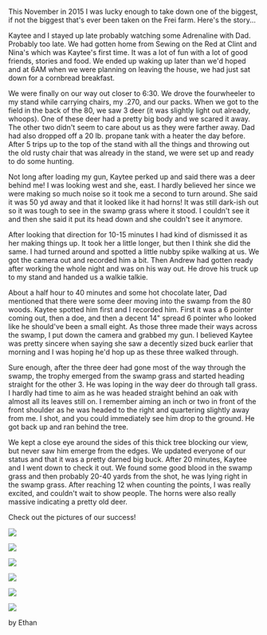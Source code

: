 This November in 2015 I was lucky enough to take down one of the biggest, if not the biggest that's ever been taken on the Frei farm.  Here's the story...

Kaytee and I stayed up late probably watching some Adrenaline with Dad.  Probably too late.  We had gotten home from Sewing on the Red at Clint and Nina's which was Kaytee's first time. It was a lot of fun with a lot of good friends, stories and food.  We ended up waking up later than we'd hoped and at 6AM when we were planning on leaving the house, we had just sat down for a cornbread breakfast.

We were finally on our way out closer to 6:30. We drove the fourwheeler to my stand while carrying chairs, my .270, and our packs. When we got to the field in the back of the 80, we saw 3 deer (it was slightly light out already, whoops).  One of these deer had a pretty big body and we scared it away. The other two didn't seem to care about us as they were farther away. Dad had also dropped off a 20 lb. propane tank with  a heater the day before.  After 5 trips up to the top of the stand with all the things and throwing out the old rusty chair that was already in the stand, we were set up and ready to do some hunting.

Not long after loading my gun, Kaytee perked up and said there was a deer behind me!  I was looking west and she, east. I hardly believed her since we were making so much noise so it took me a second to turn around.  She said it was 50 yd away and that it looked like it had horns!  It was still dark-ish out so it was tough to see in the swamp grass where it stood.  I couldn't see it and then she said it put its head down and she couldn't see it anymore.

After looking that direction for 10-15 minutes I had kind of dismissed it as her making things up.  It took her a little longer, but then I think she did the same.  I had turned around and spotted a little nubby spike walking at us.  We got the camera out and recorded him a bit.  Then Andrew had gotten ready after working the whole night and was on his way out.  He drove his truck up to my stand and handed us a walkie talkie.

About a half hour to 40 minutes and some hot chocolate later, Dad mentioned that there were some deer moving into the swamp from the 80 woods. Kaytee spotted him first and I recorded him. First it was a 6 pointer coming out, then a doe, and then a decent 14" spread 6 pointer who looked like he should've been a small eight.  As those three made their ways across the swamp, I put down the camera and grabbed my gun.  I believed Kaytee was pretty sincere when saying she saw a decently sized buck earlier that morning and I was hoping he'd hop up as these three walked through.

Sure enough, after the three deer had gone most of the way through the swamp, the trophy emerged from the swamp grass and started heading straight for the other 3.  He was loping in the way deer do through tall grass. I hardly had time to aim as he was headed straight behind an oak with almost all its leaves still on.  I remember aiming an inch or two in front of the front shoulder as he was headed to the right and quartering slightly away from me.  I shot, and you could immediately see him drop to the ground. He got back up and ran behind the tree.

We kept a close eye around the sides of this thick tree blocking our view, but never saw him emerge from the edges. We updated everyone of our status and that it was a pretty darned big buck.  After 20 minutes, Kaytee and I went down to check it out.  We found some good blood in the swamp grass and then probably 20-40 yards from the shot, he was lying right in the swamp grass.  After reaching 12 when counting the points, I was really excited, and couldn't wait to show people.  The horns were also really massive indicating a pretty old deer.

Check out the pictures of our success!

![](https://lh3.googleusercontent.com/DLMaBLHoUsmxMHuE38MSPPT8zqwEv29VsP3GQ5i_UTW2b3Xl9AXScGhFHyop38_tE4H-7cyioxmIz-n-Z_h2XiAOlOA32Gx2PvrGYhq0YndIVwtOh3DTcmBwAqP1UoSZXLPfJtarKw_eqAYvs6RhtnovJ_FcJe9Kkbo5w5hhqpASrJA5YT57eFKw8AKmc8lHGQU1cyWDjWSwLaY7t5WKnS8mRtZcJSq1mIDuJpeeH0XR8bZSl7eROKb6MCapIFjFSpjWFPgtSRSjdBbMmuPFPn3HEgknC6T_G_-zcbqcS3gaJOu-QIwiyR7cPo6lhxC5Rk_Zi7-8zHJyzAer4S5mGhFvfAJVAxvIuGCRtVhGzmikpim2UcX65qFn8cxV468tVpk8ALGpKNc2iXm6BJXhUiHn9PryTFzxrNQW2vzUXJzuIuwvqZaKbf-Yh9rGCWvd1C4bA87XOa0yEtrcqf8B6bAWvo596FFuRuIwKoOsQW6oBLmFlJHnPDIFtAXE4QdV4p3c8SBnQO9bMyj2s0m1XWo-RyNd4bPxS8C9u8oiziA=w2678-h1506-no)

![](https://lh3.googleusercontent.com/oT1xeosuNOVRsF04H0RDiSKYpEbPpivwssPILBWkdqt9MViSP2o4NgxMrSakx472T1FJLBhHgN2Km6SqItjXgaOVQHbU-g-q9N2sMMqUSVzc4oiUuyatQAs5LU_gYYbx3FXCd6UAPy2MbUV4VCbXOjnQTa3dTo6D0UiOFXiBHYK74N6pqZqdhKC-O57FDV-5lpKxsM30psLU0qKdp73HJc7kt5ZBViHGPICcf2DrWv1kC0NOIPsfmPvePW2Y9JmbnKuhGEPsugBOm0MDIyWTBaKOZnsdAey78XHb7aq5dTkPpmBPHCgEB8fy0O_4kZxp5H8LROEt1EOzypxjuwxqtwkiEZlwAZtgZwMyZTYEQ9QErAZ3i0sorEcS5jkN_ZXSKvuY0YBINcjc5UTzLCFryk28tAa6J9Ve65DHyWBoG10e013XbSLQleL4-sC7NLd_d-r83BmBQiNBc9qoAEnwaQvJCTwHPetjz1JV5ynK7r41k8AnA5OemVnLSifVjDvtud8lFjrlPsE8TYyT_DOeJZmRi9iA68skL66exknfYAo=w848-h1506-no)

![](https://lh3.googleusercontent.com/H6DK00dZ2WCagbAVpGkgywxZq53q8GmE1J8MvcdkmGvJHf0hSN-VI1WOcgx4TBlotZ4PoQRSWh_kkt6m53ccOz2iuihB3iSjXvdtE1DsL7CtYthEyWT-IkXu4kSt1s9s2-hhXDCdhoHdbSqstEIAB8Zzrgc3nU8LBGCjeHgehnG3DpSU5-jL6jBzXenIFL7tlSpEeedZqFQrKjtKndHEsQHHcai5J7Vt4sJ2Rn2CYbVzRhsrMjfGp1y2hKjIiYgleVBimK-YC5HdjE9CyUmOnPUxfLLKXUQQuluF_gbOlgJRbDZToPmd2lFMMmi9hjcGfxTRfqjSj30MAa1OxyP0YUX0Lc6mP0nx_6Dh1npXaWpQbJlFU0bbjnuF9jG51cieXOmTEk48LPhLCAdkFmiQdyZgxrSWZNYVppDUmHAiAXYqSOiKibGJ2Np8f6bIgyM0Yck2FyjrooHh8IOlgb4w2rzi-36VLMj0SZAErIZJoEjca88U0ioHS5gVC8_DG-bWAAWnJu2Oou4Lsa92mkEngJApX63r5nxtxPTrfaQiSQY=w2678-h1506-no)

![](https://lh3.googleusercontent.com/MqE26jdvkcVio6phSmbrrhqFprrmVu2O2Q2NTjBIvZghD3fQo2d_apkK23gQ-GDUxENL7Y6VfR2kZXzamsgqG3lb1jODePY4irzbqgyyD6x2oQsj9dHpgyEi9ryn9kgzXCPjd0fKhy5jrnXb_rD513vjlmf9N7vaq8WaJGFh7wl5xxFMCN9HhyVd657j5596kE5Te-GdvnZ1-AmouGAN8uZielGvrTTxKRUekgR5Sow57iCVAdl5pksRpo4ziz9qEGmD0oSHaa_KT1_zEFCcRgsqcRZjlfbePsvsU9b5as4MoQiPBtlXw_CLQ4ppsmyId5gfYQOr4uad44Z6eOwnnKloepsehZbe7xrsjRodXjO4rs4GWQymEyMLoWejyDADcY--PvzvSEs5GP9tgSUYLb82SldTcNtPxmAjfpdrqVsewq-8HMkjvNNCK3LvsK0vQU64qa-wY1wNvy-9OmmtDL4ynrMGMBGb-pvV5Ltlncs0Iee4ZjdRQU57F_EJfEt1QgkwGAkS4VEWcuMmEJFS8qrAvrttNCIZ25QYhgy9X2w=w2678-h1506-no)

![](https://lh3.googleusercontent.com/L91xKLFOgo9AoPljfnLWXhMniEe2Cuhv2OHg4wTvIlviat8gMQDYaBRZjXmIjkQBW8TzoD8CVpO38JGCPuoMR7uOJjrxi4cnZQJcLLk6S4jlc7cV1NDVO_jT6xTWQMbXz8rj9dNrFRKaUC1S35i1ACmyklEpPkYwcnPfmEracnBGo0CmwrxRnXSEvlDugtyap4vxBlK_RIKfzArY-_vJt00MgSTiEtq72x0FckOt7ln2HUjIygWjI7k5Xw7HrkGpfitLv_p9E4l44CHu74QLnHCVg8YVi9l60rLJrHat6f8FRWzqjBVdWVLgd0Jgl0B9o1Zit9rR03TBJvdU_DhdTyLCwBXNKghT3SQ13n4Yw0hjpTjwNT1j38K0ZiJkWTgXN9NlOS1PwYZPNQRW1YixEWnWDuK2JF9b0V-igYRZ42oX9DBkOsG6Sfveo7ZY--1mftfuRaTNSRfuHXD8WuAuicZ0I095FEn4IfxdcSERmWAC73nTkgG1h8jCPyhXyOaco68IDhEVN6W9-5WZQuxv9SEhdHKcZOJoon7kF-6g8_A=w848-h1506-no)


![](https://lh3.googleusercontent.com/atoT2HxurphzTwX-WdM-6E8I4v1VWEnihcbh6AAcR7vKY_4Lz1EN4igpIQHL4EjgkAbUC_bIPB-vw92W5HDtMnSnlgqNjq3-t6wTYHq8xdhVM7HgQcUocMf8nRrHUDl-tuKX2_lL2EMai6qmrvtuRFBClkIr-IhfhZ9Qj_JSJogzfFrYrYXUPLRZhs5XVANiRTOt0k__FobydISkt_2Fvn43h99q8QTTkgNrM_OXuc5frtm5rzgJLkzDZmHJNzsqCZnqKoF6ijnU4SWOqgtJj66p5aoI_SW8blYhtdBr6mo_pqNH8sKpFvUNXN76Ae2QLA3eOcKmhrEaYFO1m9WXpNfTFvehWpjFMZmHTIr-zBblxwaNOihNDLu6K8GXiriHkbqSlLIp2E24qPe49kgvv5JpGBgh4gs2lvmuBrw2SZbhwrDrhPuJEp68UcuWodjxVkdELRtj3Pu3_QxY-WG229x2ZWlYuKBdj9MjHeLWqFBj3OJWXDvDSCI6s0cS9enrIqy0c9JGAyblpdxvhCimrxF6VYW78fXB_0PzvheF4XH_m3UI9pQW1tBixLbls98OmoBFSa9VN7ZvxAJZez2EFx6WC5LX3hU=w557-h989-no)

by Ethan

